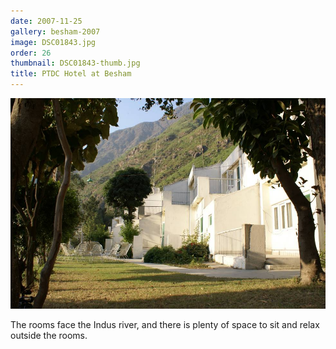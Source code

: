 ```yaml
---
date: 2007-11-25
gallery: besham-2007
image: DSC01843.jpg
order: 26
thumbnail: DSC01843-thumb.jpg
title: PTDC Hotel at Besham
---
```


![PTDC Hotel at Besham](./DSC01843.jpg)

The rooms face the Indus river, and there is plenty of space to sit and relax outside the rooms.